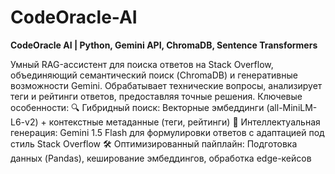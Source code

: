 # CodeOracle-AI

**CodeOracle AI | Python, Gemini API, ChromaDB, Sentence Transformers**

Умный RAG-ассистент для поиска ответов на Stack Overflow, объединяющий семантический поиск (ChromaDB) и генеративные возможности Gemini. Обрабатывает технические вопросы, анализирует теги и рейтинги ответов, предоставляя точные решения.
Ключевые особенности:
🔍 Гибридный поиск: Векторные эмбеддинги (all-MiniLM-L6-v2) + контекстные метаданные (теги, рейтинги)
🤖 Интеллектуальная генерация: Gemini 1.5 Flash для формулировки ответов с адаптацией под стиль Stack Overflow
🛠️ Оптимизированный пайплайн: Подготовка данных (Pandas), кеширование эмбеддингов, обработка edge-кейсов
